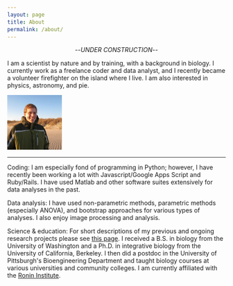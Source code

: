 ```yaml
---
layout: page
title: About
permalink: /about/
---
```

<p style="text-align: center;">--<i>UNDER CONSTRUCTION</i>--</p>

I am a scientist by nature and by training, with a background in biology. I currently work as a freelance coder and data analyst, and I recently became a volunteer firefighter on the island where I live. I am also interested in physics, astronomy, and pie.

<img src="/assets/Headshot.jpg" style="width:25%">

<hr/>

Coding: I am especially fond of programming in Python; however, I have recently been working a lot with Javascript/Google Apps Script and Ruby/Rails. I have used Matlab and other software suites extensively for data analyses in the past.

Data analysis: I have used non-parametric methods, parametric methods (especially ANOVA), and bootstrap approaches for various types of analyses. I also enjoy image processing and analysis.

Science & education: For short descriptions of my previous and ongoing research projects please see [this page](/research). I received a B.S. in biology from the University of Washington and a Ph.D. in integrative biology from the University of California, Berkeley. I then did a postdoc in the University of Pittsburgh's Bioengineering Department and taught biology courses at various universities and community colleges. I am currently affiliated with the [Ronin Institute](http://ronininstitute.org/).

